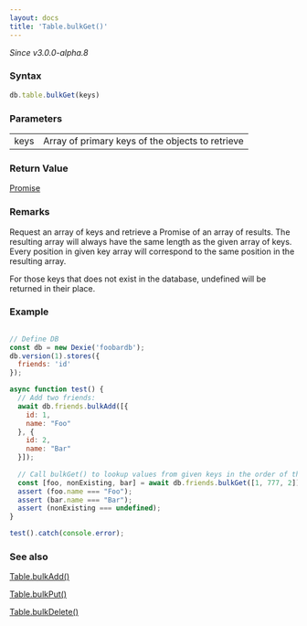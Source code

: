 ```yaml
---
layout: docs
title: 'Table.bulkGet()'
---
```


*Since v3.0.0-alpha.8*

### Syntax

```javascript
db.table.bulkGet(keys)
```

### Parameters

<table>
<tr><td>keys</td><td>Array of primary keys of the objects to retrieve</td></tr>
</table>

### Return Value

[Promise](/docs/Promise/Promise)

### Remarks

Request an array of keys and retrieve a Promise of an array of results. The resulting array will always have the same length as the given array of keys. Every position in given key array will correspond to the same position in the resulting array.

For those keys that does not exist in the database, undefined will be returned in their place.

### Example

```javascript

// Define DB
const db = new Dexie('foobardb');
db.version(1).stores({
  friends: 'id'
});

async function test() {
  // Add two friends:
  await db.friends.bulkAdd([{
    id: 1,
    name: "Foo"
  }, {
    id: 2,
    name: "Bar"
  }]);
  
  // Call bulkGet() to lookup values from given keys in the order of the requested array:
  const [foo, nonExisting, bar] = await db.friends.bulkGet([1, 777, 2]);
  assert (foo.name === "Foo");
  assert (bar.name === "Bar");
  assert (nonExisting === undefined);
}

test().catch(console.error);
```

### See also

[Table.bulkAdd()](/docs/Table/Table.bulkAdd())

[Table.bulkPut()](/docs/Table/Table.bulkPut())

[Table.bulkDelete()](/docs/Table/Table.bulkDelete())
